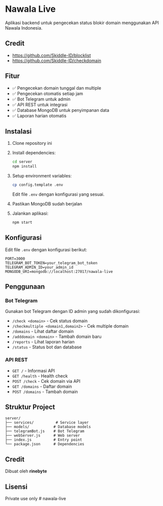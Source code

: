 # Nawala Live

Aplikasi backend untuk pengecekan status blokir domain menggunakan API Nawala Indonesia.

## Credit

- https://github.com/Skiddle-ID/blocklist
- https://github.com/Skiddle-ID/checkdomain

## Fitur

- ✅ Pengecekan domain tunggal dan multiple
- ✅ Pengecekan otomatis setiap jam
- ✅ Bot Telegram untuk admin
- ✅ API REST untuk integrasi
- ✅ Database MongoDB untuk penyimpanan data
- ✅ Laporan harian otomatis

## Instalasi

1. Clone repository ini
2. Install dependencies:
   ```bash
   cd server
   npm install
   ```

3. Setup environment variables:
   ```bash
   cp config.template .env
   ```
   Edit file `.env` dengan konfigurasi yang sesuai.

4. Pastikan MongoDB sudah berjalan

5. Jalankan aplikasi:
   ```bash
   npm start
   ```

## Konfigurasi

Edit file `.env` dengan konfigurasi berikut:

```env
PORT=3000
TELEGRAM_BOT_TOKEN=your_telegram_bot_token
TELEGRAM_ADMIN_ID=your_admin_id
MONGODB_URI=mongodb://localhost:27017/nawala-live
```

## Penggunaan

### Bot Telegram

Gunakan bot Telegram dengan ID admin yang sudah dikonfigurasi:

- `/check <domain>` - Cek status domain
- `/checkmultiple <domain1,domain2>` - Cek multiple domain
- `/domains` - Lihat daftar domain
- `/adddomain <domain>` - Tambah domain baru
- `/reports` - Lihat laporan harian
- `/status` - Status bot dan database

### API REST

- `GET /` - Informasi API
- `GET /health` - Health check
- `POST /check` - Cek domain via API
- `GET /domains` - Daftar domain
- `POST /domains` - Tambah domain

## Struktur Project

```
server/
├── services/          # Service layer
├── models/           # Database models
├── telegramBot.js    # Bot Telegram
├── webServer.js      # Web server
├── index.js          # Entry point
└── package.json      # Dependencies
```

## Credit

Dibuat oleh **rinebyte**

## Lisensi

Private use only
#   n a w a l a - l i v e  
 